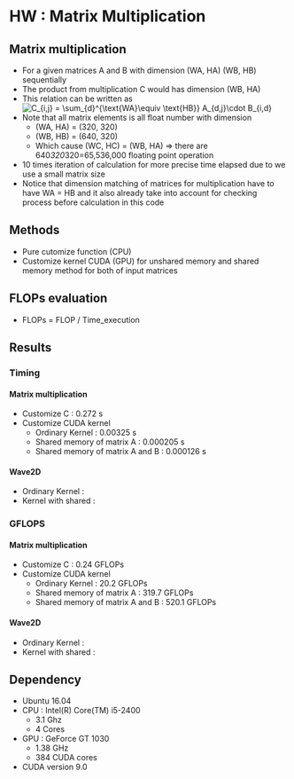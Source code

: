 # HW : Matrix Multiplication
## Matrix multiplication 
* For a given matrices A and B with dimension (WA, HA) (WB, HB) sequentially
* The product from multiplication C would has dimension (WB, HA)
* This relation can be written as  <br/>
	<img style="text-align: center;" src="https://latex.codecogs.com/gif.latex?C_{i,j}&space;=&space;\sum_{d}^{\text{WA}\equiv&space;\text{HB}}&space;A_{d,j}\cdot&space;B_{i,d}" title="C_{i,j} = \sum_{d}^{\text{WA}\equiv \text{HB}} A_{d,j}\cdot B_{i,d}" />
* Note that all matrix elements is all float number with dimension
	* (WA, HA) = (320, 320)
	* (WB, HB) = (640, 320)
	* Which cause (WC, HC) = (WB, HA) => there are 640*320*320=65,536,000 floating point operation
* 10 times iteration of calculation for more precise time elapsed due to we use a small matrix size
* Notice that dimension matching of matrices for multiplication have to have WA = HB and it also already take into account for checking process before calculation in this code

## Methods
* Pure cutomize function (CPU)
* Customize kernel CUDA (GPU) for unshared memory and shared memory method for both of input matrices

## FLOPs evaluation
* FLOPs = FLOP / Time_execution

## Results
### Timing
#### Matrix multiplication
* Customize C : 0.272 s
* Customize CUDA kernel 
	* Ordinary Kernel : 0.00325 s
	* Shared memory of matrix A : 0.000205 s
	* Shared memory of matrix A and B : 0.000126 s
#### Wave2D
* Ordinary Kernel :  
* Kernel with shared : 

### GFLOPS
#### Matrix multiplication
* Customize C : 0.24 GFLOPs
* Customize CUDA kernel 
	* Ordinary Kernel : 20.2 GFLOPs
	* Shared memory of matrix A : 319.7 GFLOPs
	* Shared memory of matrix A and B : 520.1 GFLOPs
#### Wave2D
* Ordinary Kernel :  
* Kernel with shared : 



## Dependency
* Ubuntu 16.04
* CPU : Intel(R) Core(TM) i5-2400
	* 3.1 Ghz
	* 4 Cores
* GPU : GeForce GT 1030 
	* 1.38 GHz
	* 384 CUDA cores
* CUDA version 9.0
